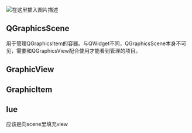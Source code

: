 ![在这里插入图片描述](https://img-blog.csdnimg.cn/c0e012ce07754f1dbfe4b71469b04112.png)





## QGraphicsScene

用于管理QGraphicsItem的容器。与QWidget不同，QGraphicsScene本身不可见，需要和QGraphicsView配合使用才能看到管理的项目。



## GraphicView



## GraphicItem





## lue

应该是向scene里填充view

